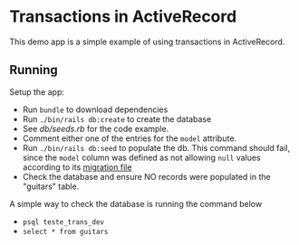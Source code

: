 # Transactions in ActiveRecord

This demo app is a simple example of using transactions in ActiveRecord.

## Running

Setup the app:

* Run `bundle` to download dependencies
* Run `./bin/rails db:create` to create the database
* See _db/seeds.rb_ for the code example.
* Comment either one of the entries for the `model` attribute.
* Run `./bin/rails db:seed` to populate the db. This command should fail, since the `model` column was defined as not allowing `null` values according to its [migration file](db/migrate/20221007222246_create_guitars.rb)
* Check the database and ensure NO records were populated in the "guitars" table.

A simple way to check the database is running the command below

* `psql teste_trans_dev`
* `select * from guitars`